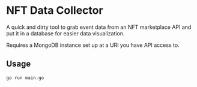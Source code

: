 # NFT Data Collector

A quick and dirty tool to grab event data from an NFT marketplace API and put it in a database for easier data
visualization.

Requires a MongoDB instance set up at a URI you have API access to.

## Usage
`go run main.go`